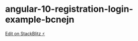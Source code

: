 # angular-10-registration-login-example-bcnejn

[Edit on StackBlitz ⚡️](https://stackblitz.com/edit/angular-10-registration-login-example-bcnejn)